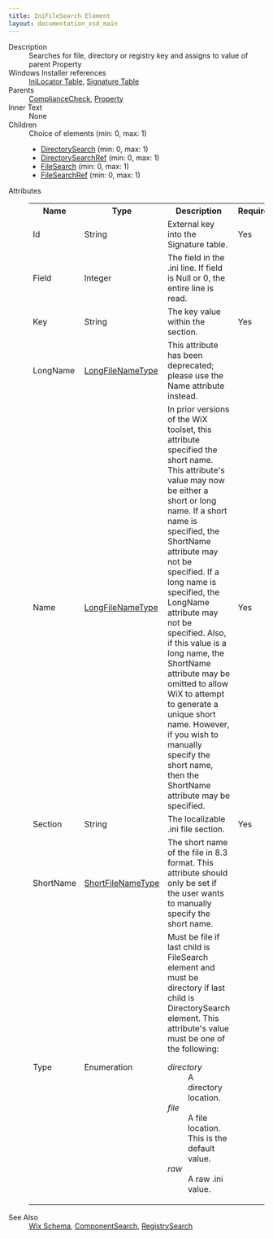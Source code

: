 ```yaml
---
title: IniFileSearch Element
layout: documentation_xsd_main
---
```

<dl>
  <dt>Description</dt>
  <dd>Searches for file, directory or registry key and assigns to value of parent Property</dd>
  <dt>Windows Installer references</dt>
  <dd>
    <a href="http://msdn.microsoft.com/library/aa369283.aspx" target="_blank">IniLocator Table</a>, <a href="http://msdn.microsoft.com/library/aa371853.aspx" target="_blank">Signature Table</a></dd>
  <dt>Parents</dt>
  <dd>
    <a href="../compliancecheck/">ComplianceCheck</a>, <a href="../property/">Property</a></dd>
  <dt>Inner Text</dt>
  <dd>None</dd>
  <dt>Children</dt>
  <dd>Choice of elements (min: 0, max: 1)<ul><li><a href="../directorysearch/">DirectorySearch</a> (min: 0, max: 1)</li><li><a href="../directorysearchref/">DirectorySearchRef</a> (min: 0, max: 1)</li><li><a href="../filesearch/">FileSearch</a> (min: 0, max: 1)</li><li><a href="../filesearchref/">FileSearchRef</a> (min: 0, max: 1)</li></ul></dd>
  <dt>Attributes</dt>
  <dd>
    <table cellspacing="0" cellpadding="0" class="schema">
      <tr>
        <th width="15%">Name</th>
        <th width="15%">Type</th>
        <th width="65%">Description</th>
        <th width="15%">Required</th>
      </tr>
      <tr>
        <td>Id</td>
        <td>String</td>
        <td>External key into the Signature table.</td>
        <td>Yes</td>
      </tr>
      <tr>
        <td>Field</td>
        <td>Integer</td>
        <td>The field in the .ini line. If field is Null or 0, the entire line is read.</td>
        <td>&nbsp;</td>
      </tr>
      <tr>
        <td>Key</td>
        <td>String</td>
        <td>The key value within the section.</td>
        <td>Yes</td>
      </tr>
      <tr>
        <td>LongName</td>
        <td><a href="../simple_type_longfilenametype/">LongFileNameType</a></td>
        <td>This attribute has been deprecated; please use the Name attribute instead.</td>
        <td>&nbsp;</td>
      </tr>
      <tr>
        <td>Name</td>
        <td><a href="../simple_type_longfilenametype/">LongFileNameType</a></td>
        <td>                         In prior versions of the WiX toolset, this attribute specified the short name.                         This attribute's value may now be either a short or long name.                         If a short name is specified, the ShortName attribute may not be specified.                         If a long name is specified, the LongName attribute may not be specified.                         Also, if this value is a long name, the ShortName attribute may be omitted to                         allow WiX to attempt to generate a unique short name.                         However, if you wish to manually specify the short name, then the ShortName                         attribute may be specified.                     </td>
        <td>Yes</td>
      </tr>
      <tr>
        <td>Section</td>
        <td>String</td>
        <td>The localizable .ini file section.</td>
        <td>Yes</td>
      </tr>
      <tr>
        <td>ShortName</td>
        <td><a href="../simple_type_shortfilenametype/">ShortFileNameType</a></td>
        <td>                         The short name of the file in 8.3 format.                         This attribute should only be set if the user wants to manually specify the short name.                     </td>
        <td>&nbsp;</td>
      </tr>
      <tr>
        <td>Type</td>
        <td>Enumeration</td>
        <td>Must be file if last child is FileSearch element and must be directory if last child is DirectorySearch element.  This attribute's value must be one of the following:<dl><dt class="enumerationValue"><dfn>directory</dfn></dt><dd>A directory location.</dd><dt class="enumerationValue"><dfn>file</dfn></dt><dd>A file location.  This is the default value.</dd><dt class="enumerationValue"><dfn>raw</dfn></dt><dd>A raw .ini value.</dd></dl></td>
        <td>&nbsp;</td>
      </tr>
    </table>
  </dd>
  <dt>See Also</dt>
  <dd>
    <a href="../wix">Wix Schema</a>, <a href="../componentsearch/">ComponentSearch</a>, <a href="../registrysearch/">RegistrySearch</a></dd>
</dl>
